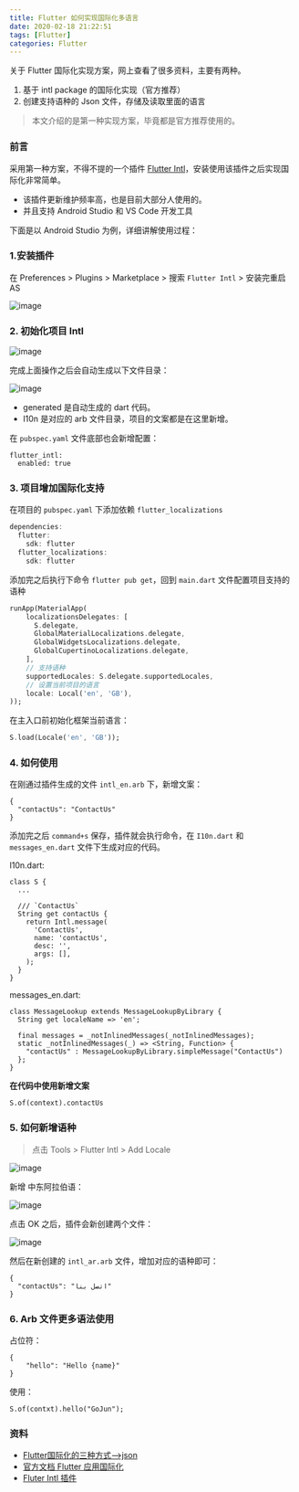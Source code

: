 ```yaml
---
title: Flutter 如何实现国际化多语言
date: 2020-02-18 21:22:51
tags: [Flutter]
categories: Flutter
---
```


关于 Flutter 国际化实现方案，网上查看了很多资料，主要有两种。
 
1. 基于 intl package 的国际化实现（官方推荐）
2. 创建支持语种的 Json 文件，存储及读取里面的语言

> 本文介绍的是第一种实现方案，毕竟都是官方推荐使用的。

### 前言

采用第一种方案，不得不提的一个插件 [Flutter Intl](https://plugins.jetbrains.com/plugin/13666-flutter-intl/)，安装使用该插件之后实现国际化非常简单。

* 该插件更新维护频率高，也是目前大部分人使用的。
* 并且支持 Android Studio 和 VS Code 开发工具

下面是以 Android Studio 为例，详细讲解使用过程：

### 1.安装插件

在 Preferences > Plugins > Marketplace > 搜索 ``Flutter Intl`` > 安装完重启 AS

![image](/images/2020/02/flutter_language_01.png)

### 2. 初始化项目 Intl

![image](/images/2020/02/flutter_language_02.png)

完成上面操作之后会自动生成以下文件目录：

![image](/images/2020/02/flutter_language_03.png)

* generated 是自动生成的 dart 代码。
* I10n 是对应的 arb 文件目录，项目的文案都是在这里新增。

在 ``pubspec.yaml`` 文件底部也会新增配置：

```
flutter_intl:
  enabled: true
```

### 3. 项目增加国际化支持

在项目的 ``pubspec.yaml`` 下添加依赖 ``flutter_localizations``

```dart
dependencies:
  flutter:
    sdk: flutter
  flutter_localizations:
    sdk: flutter
```

添加完之后执行下命令 ``flutter pub get``，回到 ``main.dart`` 文件配置项目支持的语种

```dart
runApp(MaterialApp(
    localizationsDelegates: [
      S.delegate,
      GlobalMaterialLocalizations.delegate,
      GlobalWidgetsLocalizations.delegate,
      GlobalCupertinoLocalizations.delegate,
    ],
    // 支持语种
    supportedLocales: S.delegate.supportedLocales,
    // 设置当前项目的语言
    locale: Local('en', 'GB'),
));
```

在主入口前初始化框架当前语言：

```dart
S.load(Locale('en', 'GB'));
```

### 4. 如何使用

在刚通过插件生成的文件 ``intl_en.arb`` 下，新增文案：

```
{
  "contactUs": "ContactUs"
}
```

添加完之后 ``command+s`` 保存，插件就会执行命令，在 ``I10n.dart`` 和 ``messages_en.dart`` 文件下生成对应的代码。

I10n.dart:

```
class S {
  ...

  /// `ContactUs`
  String get contactUs {
    return Intl.message(
      'ContactUs',
      name: 'contactUs',
      desc: '',
      args: [],
    );
  }
}
```

messages_en.dart:

```
class MessageLookup extends MessageLookupByLibrary {
  String get localeName => 'en';

  final messages = _notInlinedMessages(_notInlinedMessages);
  static _notInlinedMessages(_) => <String, Function> {
    "contactUs" : MessageLookupByLibrary.simpleMessage("ContactUs")
  };
}
```

**在代码中使用新增文案**

```
S.of(context).contactUs
```

### 5. 如何新增语种

>点击 Tools > Flutter Intl > Add Locale

![image](/images/2020/02/flutter_language_04.png)

新增 中东阿拉伯语：

![image](/images/2020/02/flutter_language_05.png)

点击 OK 之后，插件会新创建两个文件：

![image](/images/2020/02/flutter_language_06.png)

然后在新创建的 ``intl_ar.arb`` 文件，增加对应的语种即可：

```
{
  "contactUs": "اتصل بنا"
}
```

### 6. Arb 文件更多语法使用

占位符：

```
{
    "hello": "Hello {name}"
}
```

使用：

```
S.of(contxt).hello("GoJun");
```


### 资料

* [Flutter国际化的三种方式-->json](https://www.jianshu.com/p/1960d34e54ae)
* [官方文档 Flutter 应用国际化](https://flutter.dev/docs/development/accessibility-and-localization/internationalization)
* [Fluter Intl 插件](https://plugins.jetbrains.com/plugin/13666-flutter-intl/)